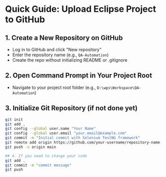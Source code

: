 # Quick Guide: Upload Eclipse Project to GitHub

## 1. Create a New Repository on GitHub
- Log in to GitHub and click "New repository"
- Enter the repository name (e.g., `QA-Automation`)
- Create the repo without initializing README or .gitignore

## 2. Open Command Prompt in Your Project Root
- Navigate to your project root folder (e.g., `D:\wps\Workspace\QA-Automation`)

## 3. Initialize Git Repository (if not done yet)
```bash
git init
git add .
git config --global user.name "Your Name"
git config --global user.email "your.email@example.com"
git commit -m "Initial commit with Selenium TestNG framework"
git remote add origin https://github.com/your-username/repository-name.git
git push -u origin main

## 4. If you need to change your code
git add .
git commit -m "commit message"
git push
